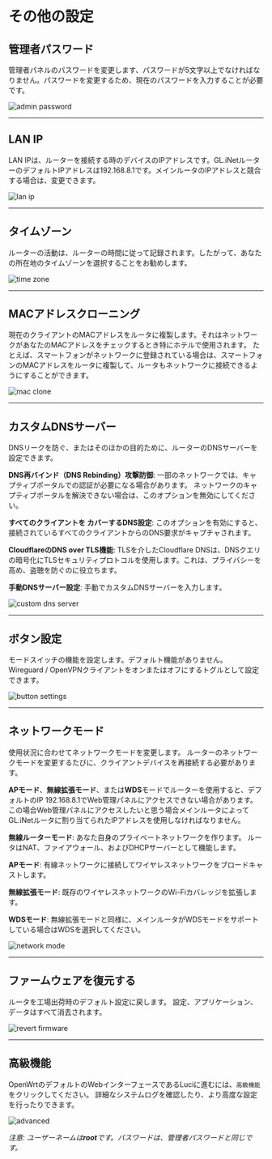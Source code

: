 # その他の設定



## 管理者パスワード

管理者パネルのパスワードを変更します、パスワードが5文字以上でなければなりません。パスワードを変更するため、現在のパスワードを入力することが必要です。

![admin password](https://static.gl-inet.com/docs/en/3/setup/slate/more_settings/admin_password.jpg)



---

## LAN IP

LAN IPは、ルーターを接続する時のデバイスのIPアドレスです。GL.iNetルーターのデフォルトIPアドレスは192.168.8.1です。メインルータのIPアドレスと競合する場合は、変更できます。

![lan ip](https://static.gl-inet.com/docs/en/3/setup/slate/more_settings/lan_ip.jpg)



---

## タイムゾーン

ルーターの活動は、ルーターの時間に従って記録されます。したがって、あなたの所在地のタイムゾーンを選択することをお勧めします。


![time zone](https://static.gl-inet.com/docs/en/3/setup/slate/more_settings/time_zone.jpg)



---

## MACアドレスクローニング

現在のクライアントのMACアドレスをルータに複製します。それはネットワークがあなたのMACアドレスをチェックするとき特にホテルで使用されます。 たとえば、スマートフォンがネットワークに登録されている場合は、スマートフォンのMACアドレスをルータに複製して、ルータもネットワークに接続できるようにすることができます。

![mac clone](https://static.gl-inet.com/docs/en/3/setup/slate/more_settings/mac_clone.jpg)



---

## カスタムDNSサーバー

DNSリークを防ぐ、またはそのほかの目的ために、ルーターのDNSサーバーを設定できます。

**DNS再バインド（DNS Rebinding）攻撃防御**: 一部のネットワークでは、キャプティブポータルでの認証が必要になる場合があります。 ネットワークのキャプティブポータルを解決できない場合は、このオプションを無効にしてください。

**すべてのクライアントを カバーするDNS設定**: このオプションを有効にすると、接続されているすべてのクライアントからのDNS要求がキャプチャされます。

**CloudflareのDNS over TLS機能**: TLSを介したCloudflare DNSは、DNSクエリの暗号化にTLSセキュリティプロトコルを使用します。これは、プライバシーを高め、盗聴を防ぐのに役立ちます。

**手動DNSサーバー設定**: 手動でカスタムDNSサーバーを入力します。

![custom dns server](https://static.gl-inet.com/docs/en/3/setup/slate/more_settings/custom_dns_server.jpg)



---

## ボタン設定

モードスイッチの機能を設定します。デフォルト機能がありません。 Wireguard / OpenVPNクライアントをオンまたはオフにするトグルとして設定できます。

![button settings](https://static.gl-inet.com/docs/en/3/setup/slate/more_settings/button_settings.jpg)



---

## ネットワークモード

使用状況に合わせてネットワークモードを変更します。 ルーターのネットワークモードを変更するたびに、クライアントデバイスを再接続する必要があります。

**APモード**、**無線拡張モード**、または**WDS**モードでルーターを使用すると、デフォルトのIP 192.168.8.1でWeb管理パネルにアクセスできない場合があります。 この場合Web管理パネルにアクセスしたいと思う場合メインルータによってGL.iNetルータに割り当てられたIPアドレスを使用しなければなりません。

**無線ルーターモード**: あなた自身のプライベートネットワークを作ります。 ルータはNAT、ファイアウォール、およびDHCPサーバーとして機能します。

**APモード**: 有線ネットワークに接続してワイヤレスネットワークをブロードキャストします。

**無線拡張モード**: 既存のワイヤレスネットワークのWi-Fiカバレッジを拡張します。

**WDSモード**: 無線拡張モードと同様に、メインルータがWDSモードをサポートしている場合はWDSを選択してください。

![network mode](https://static.gl-inet.com/docs/en/3/setup/slate/more_settings/network_mode.jpg)



---

## ファームウェアを復元する

ルータを工場出荷時のデフォルト設定に戻します。 設定、アプリケーション、データはすべて消去されます。

![revert firmware](https://static.gl-inet.com/docs/en/3/setup/slate/more_settings/revert_firmware.jpg)



---

## 高級機能

OpenWrtのデフォルトのWebインターフェースであるLuciに進むには、`高級機能`をクリックしてください。 詳細なシステムログを確認したり、より高度な設定を行ったりできます。

![advanced](https://static.gl-inet.com/docs/en/3/setup/slate/more_settings/advanced.jpg)

*注意: ユーザーネームは**root**です。パスワードは、管理者パスワードと同じです。*